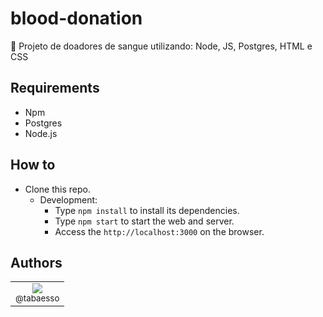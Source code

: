 # blood-donation
💉 Projeto de doadores de sangue utilizando: Node, JS, Postgres, HTML e CSS

## Requirements

-   Npm
-   Postgres
-   Node.js

## How to

-   Clone this repo.
    -   Development:
        -   Type `npm install` to install its dependencies.
        -   Type `npm start` to start the web and server.
        -   Access the `http://localhost:3000` on the browser.

## Authors

<table>
    <tr>
        <td style="text-align:center">
            <a href="https://github.com/tabaesso" target="blank" rel="noopener"><img src="https://avatars1.githubusercontent.com/u/43206830?s=115&v=4"><br><sub>@tabaesso</sub></a>
        </td>
    </tr>
</table>

